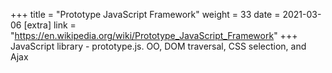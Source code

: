 +++
title = "Prototype JavaScript Framework"
weight = 33
date = 2021-03-06
[extra]
link = "https://en.wikipedia.org/wiki/Prototype_JavaScript_Framework"
+++
JavaScript library - prototype.js. OO, DOM traversal, CSS selection, and Ajax


